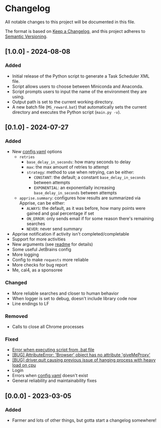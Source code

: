 # Changelog

All notable changes to this project will be documented in this file.

The format is based on [Keep a Changelog](https://keepachangelog.com/en/1.1.0/),
and this project adheres to [Semantic Versioning](https://semver.org/spec/v2.0.0.html).

## [1.0.0] - 2024-08-08

### Added

-   Initial release of the Python script to generate a Task Scheduler XML file.
-   Script allows users to choose between Miniconda and Anaconda.
-   Script prompts users to input the name of the environment they are using.
-   Output path is set to the current working directory.
-   A new batch file (`MS_reward.bat`) that automatically sets the current directory and executes the Python script (`main.py -v`).

## [0.1.0] - 2024-07-27

### Added

-   New [config.yaml](config.yaml) options
    -   `retries`
        -   `base_delay_in_seconds`: how many seconds to delay
        -   `max`: the max amount of retries to attempt
        -   `strategy`: method to use when retrying, can be either:
            -   `CONSTANT`: the default; a constant `base_delay_in_seconds` between attempts
            -   `EXPONENTIAL`: an exponentially increasing `base_delay_in_seconds` between attempts
    -   `apprise.summary`: configures how results are summarized via Apprise, can be either:
        -   `ALWAYS`: the default, as it was before, how many points were gained and goal percentage if set
        -   `ON_ERROR`: only sends email if for some reason there's remaining searches
        -   `NEVER`: never send summary
-   Apprise notification if activity isn't completed/completable
-   Support for more activities
-   New arguments (see [readme](README.md#launch-arguments) for details)
-   Some useful JetBrains config
-   More logging
-   Config to make `requests` more reliable
-   More checks for bug report
-   Me, cal4, as a sponsoree

### Changed

-   More reliable searches and closer to human behavior
-   When logger is set to debug, doesn't include library code now
-   Line endings to LF

### Removed

-   Calls to close all Chrome processes

### Fixed

-   [Error when executing script from .bat file](https://github.com/klept0/MS-Rewards-Farmer/issues/113)
-   [\[BUG\] AttributeError: 'Browser' object has no attribute 'giveMeProxy'](https://github.com/klept0/MS-Rewards-Farmer/issues/115)
-   [\[BUG\] driver.quit causing previous issue of hanging process with heavy load on cpu](https://github.com/klept0/MS-Rewards-Farmer/issues/136)
-   Login
-   Errors when [config.yaml](config.yaml) doesn't exist
-   General reliability and maintainability fixes

## [0.0.0] - 2023-03-05

### Added

-   Farmer and lots of other things, but gotta start a changelog somewhere!
